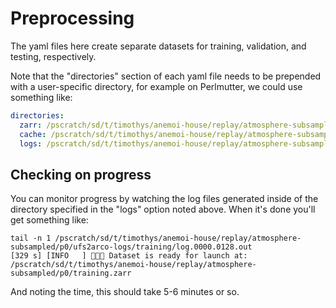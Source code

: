 # Preprocessing

The yaml files here create separate datasets for training, validation, and
testing, respectively.

Note that the "directories" section of each yaml file needs to be prepended with
a user-specific directory, for example on Perlmutter, we could use something
like:

```yaml
directories:
  zarr: /pscratch/sd/t/timothys/anemoi-house/replay/atmosphere-subsampled/p0/training.zarr
  cache: /pscratch/sd/t/timothys/anemoi-house/replay/atmosphere-subsampled/p0/ufs2arco-cache/
  logs: /pscratch/sd/t/timothys/anemoi-house/replay/atmosphere-subsampled/p0/ufs2arco-logs/training
```

## Checking on progress

You can monitor progress by watching the log files generated inside of the
directory specified in the "logs" option noted above.
When it's done you'll get something like:

```
tail -n 1 /pscratch/sd/t/timothys/anemoi-house/replay/atmosphere-subsampled/p0/ufs2arco-logs/training/log.0000.0128.out
[329 s] [INFO   ] 🚀🚀🚀 Dataset is ready for launch at: /pscratch/sd/t/timothys/anemoi-house/replay/atmosphere-subsampled/p0/training.zarr
```

And noting the time, this should take 5-6 minutes or so.
